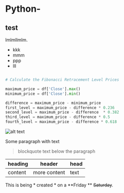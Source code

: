 # Python-
## test

lmlmllmlm.

- kkk
- mmm
- ppp
 - lll 

```python

# Calculate the Fibonacci Retracement Level Prices 

maximum_price = df['Close'].max()
minimum_price = df['Close'].min()

difference = maximum_price - minimum_price
first_level = maximum_price - difference * 0.236
second_level = maximum_price - difference  * 0.382
third_level = maximum_price - difference * 0.5
fourth_level = maximum_price - difference * 0.618

```

![alt text](https://i.ibb.co/7kVkDnh/index.png)

Some paragraph with text
> blockquote text below the paragraph

| heading | header | head |
| --- |--- | ---|
| content | more content | text |

This is being * created * on a **Friday ** ~~Saturday~~.
